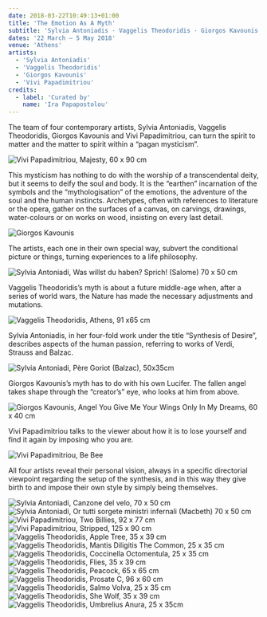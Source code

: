 ```yaml
---
date: 2018-03-22T10:49:13+01:00
title: 'The Emotion As A Myth'
subtitle: 'Sylvia Antoniadis · Vaggelis Theodoridis · Giorgos Kavounis · Vivi Papadimitriou'
dates: '22 March – 5 May 2018'
venue: 'Athens'
artists:
  - 'Sylvia Antoniadis'
  - 'Vaggelis Theodoridis'
  - 'Giorgos Kavounis'
  - 'Vivi Papadimitriou'
credits:
  - label: 'Curated by'
    name: 'Ira Papapostolou'
---
```

The team of four contemporary artists, Sylvia Antoniadis, Vaggelis Theodoridis, Giorgos Kavounis and Vivi Papadimitriou, can turn the spirit to matter and the matter to spirit within a “pagan mysticism”.

![Vivi Papadimitriou, <br>Majesty, <br>60 x 90 cm](/exhibitions/the-emotion-as-a-myth/vivi_papadimitriou_majesty_60x90cm_893x1280.jpg)

This mysticism has nothing to do with the worship of a transcendental deity, but it seems to deify the soul and body. It is the “earthen” incarnation of the symbols and the “mythologisation” of the emotions, the adventure of the soul and the human instincts. Archetypes, often with references to literature or the opera, gather on the surfaces of a canvas, on carvings, drawings, water-colours or on works on wood, insisting on every last detail.

![Giorgos Kavounis](/exhibitions/the-emotion-as-a-myth/kavounis_1260x1280.jpg)

The artists, each one in their own special way, subvert the conditional picture or things, turning experiences to a life philosophy.

![Sylvia Antoniadi, <br>Was willst du haben? <br>Sprich! (Salome) <br>70 x 50 cm](/exhibitions/the-emotion-as-a-myth/sylvia_antoniadi_was_willst_du_haben-_sprich_70x50cm_909x1280.jpg)

Vaggelis Theodoridis’s myth is about a future middle-age when, after a series of world wars, the Nature has made the necessary adjustments and mutations.

![Vaggelis Theodoridis, <br>Athens, <br>91 x65 cm](/exhibitions/the-emotion-as-a-myth/athens_91x65cm_896x1280.jpg)

Sylvia Antoniadis, in her four-fold work under the title “Synthesis of Desire”, describes aspects of the human passion, referring to works of Verdi, Strauss and Balzac.

![Sylvia Antoniadi, <br>Père Goriot (Balzac), <br> 50x35cm](/exhibitions/the-emotion-as-a-myth/sylvia_antoniadi_pere_goriot-_50x35cm_882x1280.jpg)

Giorgos Kavounis’s myth has to do with his own Lucifer. The fallen angel takes shape through the “creator’s” eye, who looks at him from above.

![Giorgos Kavounis, <br>Angel You Give Me <br>Your Wings Only <br>In My Dreams, <br>60 x 40 cm](/exhibitions/the-emotion-as-a-myth/giorgos_kavounis_angel_1280x1119.jpg)

Vivi Papadimitriou talks to the viewer about how it is to lose yourself and find it again by imposing who you are.

![Vivi Papadimitriou, <br>Be Bee](/exhibitions/the-emotion-as-a-myth/vivi-papadimitriou-be-bee_862x960.jpg)

All four artists reveal their personal vision, always in a specific directorial viewpoint regarding the setup of the synthesis, and in this way they give birth to and impose their own style by simply being themselves.

![Sylvia Antoniadi, <br>Canzone del velo, <br>70 x 50 cm](/exhibitions/the-emotion-as-a-myth/sylvia_antoniadi_canzone_del_velo_70x50cm_908x1280.jpg)
![Sylvia Antoniadi, <br>Οr tutti sorgete <br>ministri infernali <br>(Macbeth) <br>70 x 50 cm](/exhibitions/the-emotion-as-a-myth/sylvia_antoniadi_Οr_tutti_sorgete_ministri_infernali_70x50cm_914x1280.jpg)
![Vivi Papadimitriou, <br>Two Billies, <br>92 x 77 cm](/exhibitions/the-emotion-as-a-myth/vivi_papadimitriou_two_billies_92x77cm_1280x1055.jpg)
![Vivi Papadimitriou, <br>Stripped, <br>125 x 90 cm](/exhibitions/the-emotion-as-a-myth/vivi_papadimitriou_stripped_125x90cm_1280x933.jpg)
![Vaggelis Theodoridis, <br>Apple Tree,<br> 35 x 39 cm](/exhibitions/the-emotion-as-a-myth/apple_tree_35x39cm_1142x1280.jpg)
![Vaggelis Theodoridis, <br>Mantis Diligitis <br>The Common, <br>25 x 35 cm](/exhibitions/the-emotion-as-a-myth/mantis_diligitis_the_common_25x35cm_866x1280.jpg)
![Vaggelis Theodoridis, <br>Coccinella Octomentula, <br>25 x 35 cm](/exhibitions/the-emotion-as-a-myth/coccinella_octomentula_25x35_1280x923.jpg)
![Vaggelis Theodoridis, <br>Flies, <br>35 x 39 cm](/exhibitions/the-emotion-as-a-myth/flies_35x39cm_1144x1280.jpg)
![Vaggelis Theodoridis, <br>Peacock, <br>65 x 65 cm](/exhibitions/the-emotion-as-a-myth/peacock_65x65cm_1267x1280.jpg)
![Vaggelis Theodoridis, <br>Prosate C, <br>96 x 60 cm](/exhibitions/the-emotion-as-a-myth/prosate_c__96x60cm_788x1280.jpg)
![Vaggelis Theodoridis, <br>Salmo Volva, <br>25 x 35 cm](/exhibitions/the-emotion-as-a-myth/salmo_volva__25x35_1280x915.jpg)
![Vaggelis Theodoridis, <br>She Wolf, <br>35 x 39 cm](/exhibitions/the-emotion-as-a-myth/she_wolf__35x39cm_1128x1280.jpg)
![Vaggelis Theodoridis, <br>Umbrelius Anura, <br>25 x 35cm](/exhibitions/the-emotion-as-a-myth/umbrelius_anura_25x35_1280x1096.jpg)
